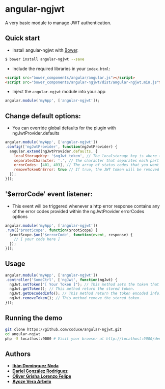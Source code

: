 # angular-ngjwt

A very basic module to manage JWT authentication.

## Quick start

+ Install angular-ngjwt with [Bower](https://github.com/bower/bower).

>
```bash
$ bower install angular-ngjwt --save
```

+ Include the required libraries in your `index.html`:

>
``` html
<script src="bower_components/angular/angular.js"></script>
<script src="bower_components/angular-ngjwt/dist/angular-ngjwt.min.js"></script>
```

+ Inject the `angular-ngjwt` module into your app:

>
``` js
angular.module('myApp', ['angular-ngjwt']);
```

## Change default options:
+ You can override global defaults for the plugin with ngJwtProvider.defaults

>
``` js
angular.module('myApp', ['angular-ngjwt'])
.config(['ngJwtProvider', function(ngJwtProvider) {
  angular.extend(ngJwtProvider.defaults, {
    localStorageKey: '$ngJwt_token', // The localstorage key is where the JWT token is saved (string)
    separatedCharacter: '.', // The character that separates each part of the JWT token (string)
    errorCodes: [401, 403], // The array of status codes that you want the '$errorCode' event to be trigger with (array of integer)
    removeTokenOnError: true // If true, the JWT token will be removed when the '$errorCode' event is triggered (boolean)
  });
}]);
```

## '$errorCode' event listener:
+ This event will be triggered whenever a http error response contains any of the error codes provided within the ngJwtProvider errorCodes options

>
``` js
angular.module('myApp', ['angular-ngjwt'])
.run(['$rootScope', function($rootScope) {
  $rootScope.$on('$errorCode', function(event, response) {
    // [ your code here ]
  });
}]);
```

## Usage

>
``` js
angular.module('myApp', ['angular-ngjwt'])
.controller('SomeCtrl', ['ngJwt', function(ngJwt) {
  ngJwt.setToken("[ Your Token ]"); // This method sets the token that will be sent in all your http requests.
  ngJwt.getToken(); // This method return the stored token.
  ngJwt.getDecodedInfo(); // This method return the token encoded info.
  ngJwt.removeToken(); // This method remove the stored token.
}]);
```

## Running the demo

>
``` sh
git clone https://github.com/coduxe/angular-ngjwt.git
cd angular-ngjwt
php -S localhost:9000 # Visit your browser at http://localhost:9000/demo
```

## Authors

- [**Ibán Dominguez Noda**](https://github.com/ibandominguez)
- [**Dariel González Rodríguez**](https://github.com/DarielGonzalez)
- [**Óliver Grisha Lorenzo Felipe**](https://github.com/oliverGrisha)
- [**Ayoze Vera Arbelo**](https://github.com/AyozeVera)
